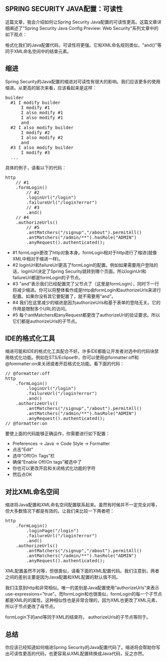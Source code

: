 ## SPRING SECURITY JAVA配置：可读性

这篇文章，我会介绍如何让Spring Security Java配置的可读性更高。这篇文章详细阐述了"Spring Security Java Config Preview: Web Security"系列文章中的如下观点：

格式化我们的Java配置代码，可读性将更强。它和XML命名规则类似，"and()"等同于XML命名空间中的结束元素。

## 缩进

Spring Security的Java配置的缩进对可读性有很大的影响。我们应该更多的使用缩进。从更高的层次来看，应该看起来是这样：

<pre  class="brush: java; gutter: true" >
builder
  #1 I modify builder
      I modify #1
      I also modify #1
      I also modify #1
      and
  #2 I also modify builder
      I modify #2
      I also modify #2
      and
  #3 I also modify builder
      I modify #3
  ...
</pre>

具体的例子，请看以下的代码：

<pre  class="brush: java; gutter: true" >
http
    // #1
    .formLogin()
        // #2
        .loginUrl("/login")
        .failureUrl("/login?error")
        // #3
        .and()
    // #4
    .authorizeUrls()
        // #5
        .antMatchers("/signup","/about").permitAll()
        .antMatchers("/admin/**").hasRole("ADMIN")
        .anyRequest().authenticated();
</pre>

- #1 formLogin更改了http对象本身。formLogin相对于http进行了缩进(就像XML中<form-login>相对于<http>缩进一样)。
- #2 loginUrl和failureUrl更高了formLogin的配置。例如如果需要用户登陆的话，loginUrl决定了Spring Security跳转到哪个页面。所以loginUrl和failureUrl都是formLogin的子节点。
- #3 "and"表示我们已经配置完了父节点了（这里是formLogin），同时下一行将减少缩进。你可以将整体看作成是http由formLogin和authorizeUrls来进行配置。如果你没有其它要配置了，就不需要用“and”。
- #4 我们在这里减少的缩进是因为authorizeUrls和基于表单的登陆无关。它的作用是限制多个URL的访问。
- #5 每个antMatchers和anyRequest都更改了authorizeUrl的验证要求。所以它们都是authorizeUrls的子节点。

## IDE的格式化工具

缩进可能和IDE的格式化工具配合不好。许多IDE都能让开发者对选中的代码块禁用格式化功能。例如在STS/Eclipse中，你可以使用@formatter:off和@fommatter:on来关闭或者开启格式化功能。看下面的代码：

<pre  class="brush: java; gutter: true" >
// @formatter:off
http
    .formLogin()
        .loginUrl("/login")
        .failureUrl("/login?error")
        .and()
    .authorizeUrls()
        .antMatchers("/signup","/about").permitAll()
        .antMatchers("/admin/**").hasRole("ADMIN")
        .anyRequest().authenticated();
// @formatter:on
</pre>

要使上面的代码能够正确运作，你需要进行如下配置：

- Preferences -> Java -> Code Style -> Formatter
- 点击"Edit"
- 选中"Off/On Tags"栏
- 确保“Enable Off/On tags”被选中了
- 你也可以更改开启和关闭格式化功能的字符
- 然后点OK

## 对比XML命名空间

缩进将Java配置和XML命名空间配置联系起来。虽然有时候并不一定完全对等，但大多数情况下都是有效的。让我们来比较一下两者吧：

<pre  class="brush: java; gutter: true" >
http
    .formLogin()
        .loginPage("/login")
        .failureUrl("/login?error")
        .and()
    .authorizeUrls()
        .antMatchers("/signup","/about").permitAll()
        .antMatchers("/admin/**").hasRole("ADMIN")
        .anyRequest().authenticated();
</pre>

XML配置虽然不对等，但很类似，请看下面的XML配置代码。我们注意到，两者之间的差别主要是因为Java配置和XML配置的默认值不同。

<http use-expressions="true">
  <form-login
      login-page="/login"
      authentication-failure-url="/login?error"
  /> <!-- similar to and() -->
  <intercept-url pattern="/signup" access="permitAll"/>
  <intercept-url pattern="/about" access="permitAll"/>
  <intercept-url pattern="/admin/**" access="hasRole('ROLE_ADMIN')"/>
</http>

我们注意到http和<http>非常相似。唯一的差别是Java配置使用“authorizeUrls”来表示use-expressions="true"。而formLogin和<form-login>也很类似，formLogin的每一个子节点都是XML的<form-login>的属性。这种相似性也是非常合理的，因为XML也更改了XML元素，所以子节点更改了母节点。

formLogin下的and等同于XML的结束符。
authorizeUrls的子节点等同于<intercept-urls>。

## 总结

你应该已经知道如何缩进Spring Security的Java配置代码了。缩进将会帮助你写出可读性更高的代码，也更容易从XML配置转换成Java代码，反之亦然。
